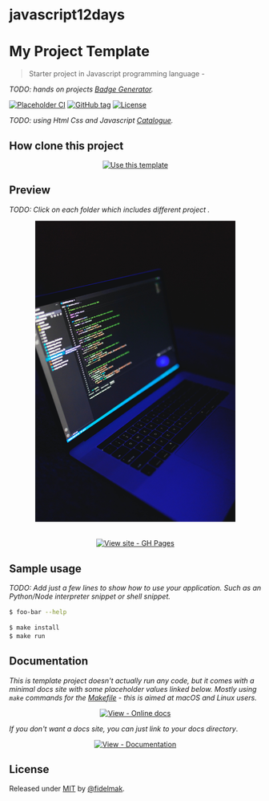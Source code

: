 # javascript12days
# My  Project Template
> Starter  project in Javascript programming language - 

_TODO: hands on projects [Badge Generator](https://michaelcurrin.github.io/badge-generator/)._

<!-- Badges generated with https://michaelcurrin.github.io/badge-generator/ -->
[![Placeholder CI](https://github.com/MichaelCurrin/generic-project-template/workflows/Placeholder%20CI/badge.svg)](https://github.com/MichaelCurrin/generic-project-template/actions?query=workflow:"Placeholder+CI" "Go GitHub Actions workflow")
[![GitHub tag](https://img.shields.io/github/tag/MichaelCurrin/generic-project-template?include_prereleases=&sort=semver)](https://github.com/MichaelCurrin/generic-project-template/releases/ "Go to GitHub releases")
[![License](https://img.shields.io/badge/License-MIT-blue)](#license "Go to license section")

_TODO: using Html Css and Javascript [Catalogue](https://michaelcurrin.github.io/badge-generator/#/catalogue)._


## How clone this  project

<div align="center">

<!-- TODO: Remove this template section from your copy. -->

[![Use this template](https://img.shields.io/badge/Generate-Use_this_template-2ea44f?style=for-the-badge)](https://github.com/MichaelCurrin/generic-project-template/generate)

</div>




## Preview

_TODO: Click on each folder which includes different project ._

<div align="center">
    <a href="https://michaelcurrin.github.io/generic-project-template/">
        <img src="/slide.jpg" alt="Sample screenshot" title="Go to website" width="400" />
    </a>
</div>

<br>

<div align="center">

<!-- TODO: Point this at your website or your docs site. -->
[![View site - GH Pages](https://img.shields.io/badge/View_site-GH_Pages-2ea44f?style=for-the-badge)](https://michaelcurrin.github.io/generic-project-template/)

</div>


## Sample usage

_TODO: Add just a few lines to show how to use your application. Such as an Python/Node interpreter snippet or shell snippet._

```sh
$ foo-bar --help
```

```sh
$ make install
$ make run
```


## Documentation

_This is template project doesn't actually run any code, but it comes with a minimal docs site with some placeholder values linked below. Mostly using `make` commands for the [Makefile](/Makefile) - this is aimed at macOS and Linux users._

<div align="center">

<!-- TODO: Replace with your own docs site URL. -->
[![View - Online docs](https://img.shields.io/badge/View-Online_docs-blue?style=for-the-badge)](https://michaelcurrin.github.io/generic-project-template/ "Go to online documentation")

</div>

_If you don't want a docs site, you can just link to your docs directory_.

<div align="center">

[![View - Documentation](https://img.shields.io/badge/View-Documentation-blue?style=for-the-badge)](/docs/ "Go to documentation directory")

</div>


## License

<!-- TODO: Replace with your username and update the LICENSE file contents. -->
Released under [MIT](/LICENSE) by [@fidelmak](https://github.com/fidelmak).
